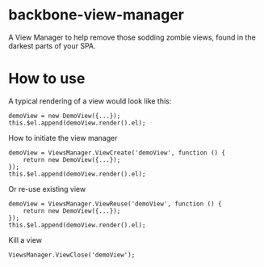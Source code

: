 backbone-view-manager
=====================

A View Manager to help remove those sodding zombie views, found in the darkest parts of your SPA.

How to use
=====================

A typical rendering of a view would look like this:

    demoView = new DemoView({...});
    this.$el.append(demoView.render().el);

How to initiate the view manager

    demoView = ViewsManager.ViewCreate('demoView', function () {
        return new DemoView({...});
    });
    this.$el.append(demoView.render().el);
    
Or re-use existing view

    demoView = ViewsManager.ViewReuse('demoView', function () {
        return new DemoView({...});
    });
    this.$el.append(demoView.render().el);
    
Kill a view

    ViewsManager.ViewClose('demoView');
